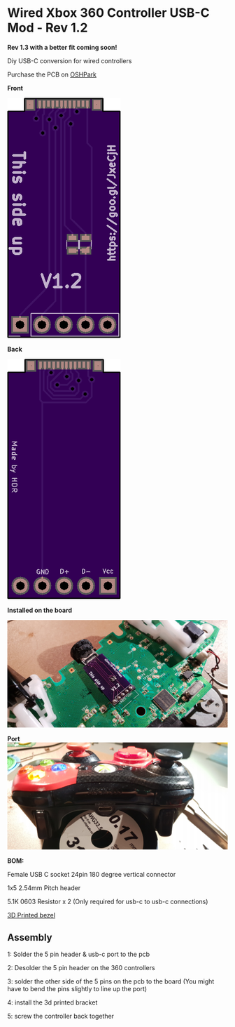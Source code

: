 # Wired Xbox 360 Controller USB-C Mod - Rev 1.2

**Rev 1.3 with a better fit coming soon!**

Diy USB-C conversion for wired controllers

Purchase the PCB on [OSHPark](https://oshpark.com/shared_projects/h8GAxMoQ)

**Front**

![Front of pcb](front.png)


**Back**

![Back of pcb](back.png)

**Installed on the board**

![Installed](installed.jpg)

**Port**
![Back](back.jpg)


**BOM:**

Female USB C socket 24pin 180 degree vertical connector

1x5 2.54mm Pitch header

5.1K 0603 Resistor x 2 (Only required for usb-c to usb-c connections)

[3D Printed bezel](https://www.thingiverse.com/thing:3066354)



## Assembly

1: Solder the 5 pin header & usb-c port to the pcb

2: Desolder the 5 pin header on the 360 controllers

3: solder the other side of the 5 pins on the pcb to the board (You might have to bend the pins slightly to line up the port)

4: install the 3d printed bracket

5: screw the controller back together
